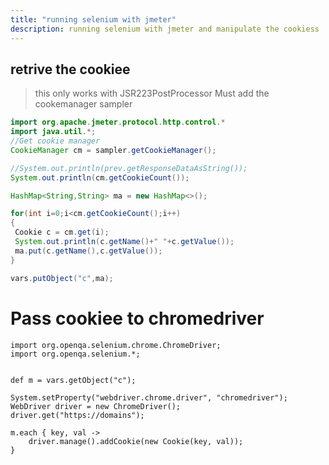 ```yaml
---
title: "running selenium with jmeter"
description: running selenium with jmeter and manipulate the cookiess
---
```



## retrive the cookiee
> this only works with JSR223PostProcessor
> Must add the cookemanager sampler
```java
import org.apache.jmeter.protocol.http.control.* 
import java.util.*;   
//Get cookie manager
CookieManager cm = sampler.getCookieManager();

//System.out.println(prev.getResponseDataAsString());
System.out.println(cm.getCookieCount());

HashMap<String,String> ma = new HashMap<>();

for(int i=0;i<cm.getCookieCount();i++)
{
 Cookie c = cm.get(i);	
 System.out.println(c.getName()+" "+c.getValue());
 ma.put(c.getName(),c.getValue());
}

vars.putObject("c",ma);
```

# Pass cookiee to chromedriver
```
import org.openqa.selenium.chrome.ChromeDriver;
import org.openqa.selenium.*;


def m = vars.getObject("c");

System.setProperty("webdriver.chrome.driver", "chromedriver");
WebDriver driver = new ChromeDriver();
driver.get("https://domains");

m.each { key, val ->
    driver.manage().addCookie(new Cookie(key, val));
}
```
